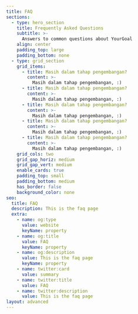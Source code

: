 ```yaml
---
title: FAQ
sections:
  - type: hero_section
    title: Frequently Asked Questions
    subtitle: >-
      Answers to common questions about YourGoal
    align: center
    padding_top: large
    padding_bottom: none
  - type: grid_section
    grid_items:
      - title: Masih dalam tahap pengembangan?
        content: >-
          Masih dalam tahap pengembangan, :)
      - title: Masih dalam tahap pengembangan?
        content: >-
          Masih dalam tahap pengembangan, :)
      - title: Masih dalam tahap pengembangan?
        content: >-
          Masih dalam tahap pengembangan, :)
      - title: Masih dalam tahap pengembangan?
        content: >-
          Masih dalam tahap pengembangan, :)
      - title: Masih dalam tahap pengembangan?
        content: >-
          Masih dalam tahap pengembangan, :)
    grid_cols: two
    grid_gap_horiz: medium
    grid_gap_vert: medium
    enable_cards: true
    padding_top: small
    padding_bottom: medium
    has_border: false
    background_color: none
seo:
  title: FAQ
  description: This is the faq page
  extra:
    - name: og:type
      value: website
      keyName: property
    - name: og:title
      value: FAQ
      keyName: property
    - name: og:description
      value: This is the faq page
      keyName: property
    - name: twitter:card
      value: summary
    - name: twitter:title
      value: FAQ
    - name: twitter:description
      value: This is the faq page
layout: advanced
---
```

